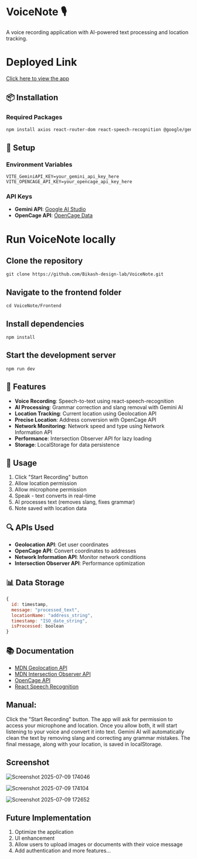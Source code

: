 # VoiceNote 🎙️

A voice recording application with AI-powered text processing and location tracking.
 
# Deployed Link  
[Click here to view the app](https://voice-note-3d8b.vercel.app/)


## 📦 Installation

### Required Packages
```bash
npm install axios react-router-dom react-speech-recognition @google/generative-ai
```

## 🔧 Setup

### Environment Variables
```env
VITE_GeminiAPI_KEY=your_gemini_api_key_here
VITE_OPENCAGE_API_KEY=your_opencage_api_key_here
```

### API Keys
- **Gemini API**: [Google AI Studio](https://aistudio.google.com/)
- **OpenCage API**: [OpenCage Data](https://opencagedata.com/api#quickstart)

# Run VoiceNote locally

## Clone the repository
```
git clone https://github.com/Bikash-design-lab/VoiceNote.git
```
## Navigate to the frontend folder
```
cd VoiceNote/Frontend
```
## Install dependencies
```
npm install
```
## Start the development server
```
npm run dev
```

## 🎯 Features

- **Voice Recording**: Speech-to-text using react-speech-recognition
- **AI Processing**: Grammar correction and slang removal with Gemini AI
- **Location Tracking**: Current location using Geolocation API
- **Precise Location**: Address conversion with OpenCage API
- **Network Monitoring**: Network speed and type using Network Information API
- **Performance**: Intersection Observer API for lazy loading
- **Storage**: LocalStorage for data persistence

## 🚀 Usage

1. Click "Start Recording" button
2. Allow location permission
3. Allow microphone permission
4. Speak - text converts in real-time
5. AI processes text (removes slang, fixes grammar)
6. Note saved with location data

## 🔍 APIs Used

- **Geolocation API**: Get user coordinates
- **OpenCage API**: Convert coordinates to addresses
- **Network Information API**: Monitor network conditions
- **Intersection Observer API**: Performance optimization

## 📊 Data Storage

```javascript
{
  id: timestamp,
  message: "processed_text",
  locationName: "address_string",
  timestamp: "ISO_date_string",
  isProcessed: boolean
}
```

## 📚 Documentation

- [MDN Geolocation API](https://developer.mozilla.org/en-US/docs/Web/API/Geolocation_API)
- [MDN Intersection Observer API](https://developer.mozilla.org/en-US/docs/Web/API/Intersection_Observer_API)
- [OpenCage API](https://opencagedata.com/api#quickstart)
- [React Speech Recognition](https://www.npmjs.com/package/react-speech-recognition)

## Manual:
Click the "Start Recording" button. The app will ask for permission to access your microphone and location. Once you allow both, it will start listening to your voice and convert it into text.
Gemini AI will automatically clean the text by removing slang and correcting any grammar mistakes. The final message, along with your location, is saved in localStorage.

## Screenshot 
![Screenshot 2025-07-09 174046](https://github.com/user-attachments/assets/c7fb48d0-a6f5-4253-b156-1d1951961bec)


![Screenshot 2025-07-09 174104](https://github.com/user-attachments/assets/40a2f449-fe28-40ca-8c87-f547aff0e68a)


![Screenshot 2025-07-09 172652](https://github.com/user-attachments/assets/8beb0ad0-074c-433c-a6ef-c05089233b13)

## Future Implementation
1. Optimize the application
2. UI enhancement
3. Allow users to upload images or documents with their voice message 
4. Add authentication and more features...


 
